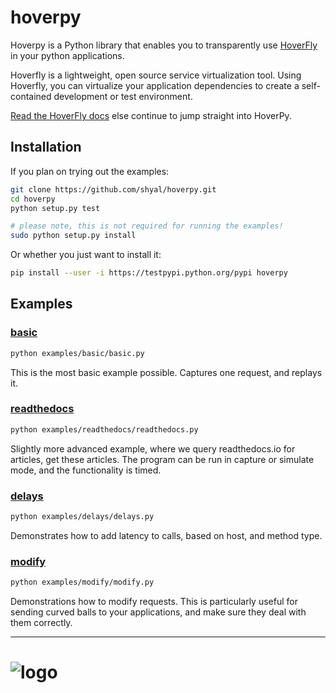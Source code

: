 # hoverpy

Hoverpy is a Python library that enables you to transparently use [HoverFly](https://github.com/SpectoLabs/hoverfly) in your python applications.

Hoverfly is a lightweight, open source service virtualization tool. Using Hoverfly, you can virtualize your application dependencies to create a self-contained development or test environment.

[Read the HoverFly docs](http://hoverfly.io/) else continue to jump straight into HoverPy.

## Installation

If you plan on trying out the examples:

```bash
git clone https://github.com/shyal/hoverpy.git
cd hoverpy
python setup.py test

# please note, this is not required for running the examples!
sudo python setup.py install
```

Or whether you just want to install it:

```bash
pip install --user -i https://testpypi.python.org/pypi hoverpy
```

## Examples

### [basic](examples/basic)

```bash
python examples/basic/basic.py
```

This is the most basic example possible. Captures one request, and replays it.

### [readthedocs](examples/readthedocs)

```bash
python examples/readthedocs/readthedocs.py
```

Slightly more advanced example, where we query readthedocs.io for articles, get these articles. The program can be run in capture or simulate mode, and the functionality is timed.

### [delays](examples/delays)

```bash
python examples/delays/delays.py
```

Demonstrates how to add latency to calls, based on host, and method type.

### [modify](examples/modify)

```bash
python examples/modify/modify.py
```

Demonstrations how to modify requests. This is particularly useful for sending curved balls to your applications, and make sure they deal with them correctly.

-------------------------------

![logo](https://github.com/SpectoLabs/hoverfly/raw/master/core/static/img/hoverfly_logo.png)
=======
